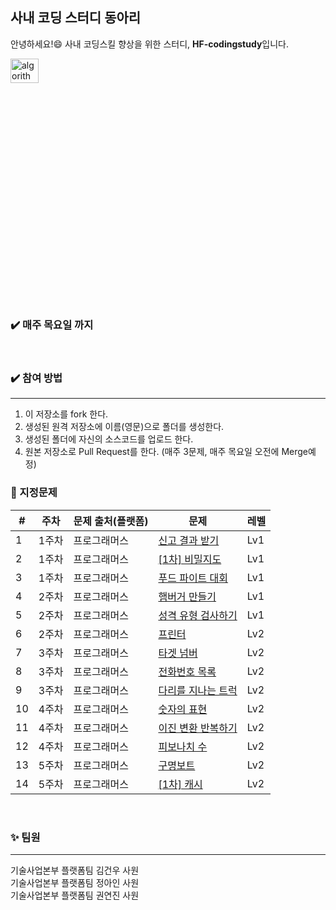 ## 사내 코딩 스터디 동아리
안녕하세요!:smile: 사내 코딩스킬 향상을 위한 스터디, **HF-codingstudy**입니다.

<img src="https://user-images.githubusercontent.com/75151693/209645847-0faa00a5-533a-41f0-b5e8-bd13c7dc3531.png" width="30%" height="10%" title="에스파" alt="algorithm"></img>             

### :heavy_check_mark: 매주 목요일 까지
</br>

### :heavy_check_mark: 참여 방법
****

1. 이 저장소를 fork 한다.
2. 생성된 원격 저장소에 이름(영문)으로 폴더를 생성한다.
3. 생성된 폴더에 자신의 소스코드를 업로드 한다. 
4. 원본 저장소로 Pull Request를 한다. (매주 3문제, 매주 목요일 오전에 Merge예정)





### :pushpin: 지정문제


| # | 주차 | 문제 출처(플랫폼) |문제 | 레벨 |
|---|---|---|---|---|
| 1 | 1주차 | 프로그래머스 | [신고 결과 받기](https://school.programmers.co.kr/learn/courses/30/lessons/92334) | Lv1 |
| 2 | 1주차 | 프로그래머스 | [[1차] 비밀지도](https://school.programmers.co.kr/learn/courses/30/lessons/17681) | Lv1 | 
| 3 | 1주차 | 프로그래머스 | [푸드 파이트 대회](https://school.programmers.co.kr/learn/courses/30/lessons/134240) | Lv1 |
| 4 | 2주차 | 프로그래머스 | [햄버거 만들기](https://school.programmers.co.kr/learn/courses/30/lessons/133502) | Lv1 |
| 5 | 2주차 | 프로그래머스 | [성격 유형 검사하기](https://school.programmers.co.kr/learn/courses/30/lessons/118666) | Lv1 |
| 6 | 2주차 | 프로그래머스 | [프린터](https://school.programmers.co.kr/learn/courses/30/lessons/42587) | Lv2 |
| 7 | 3주차 | 프로그래머스 | [타겟 넘버](https://school.programmers.co.kr/learn/courses/30/lessons/43165) | Lv2 |
| 8 | 3주차 | 프로그래머스 | [전화번호 목록](https://school.programmers.co.kr/learn/courses/30/lessons/42577) | Lv2 |
| 9 | 3주차 | 프로그래머스 | [다리를 지나는 트럭](https://school.programmers.co.kr/learn/courses/30/lessons/42583) | Lv2 |
| 10 | 4주차 | 프로그래머스 | [숫자의 표현](https://school.programmers.co.kr/learn/courses/30/lessons/12924) | Lv2 |
| 11 | 4주차 | 프로그래머스 | [이진 변환 반복하기](https://school.programmers.co.kr/learn/courses/30/lessons/70129) | Lv2 |
| 12 | 4주차 | 프로그래머스 | [피보나치 수](https://school.programmers.co.kr/learn/courses/30/lessons/12945) | Lv2 |
| 13 | 5주차 | 프로그래머스 | [구명보트](https://school.programmers.co.kr/learn/courses/30/lessons/42885) | Lv2 |
| 14 | 5주차 | 프로그래머스 | [[1차] 캐시](https://school.programmers.co.kr/learn/courses/30/lessons/17680) | Lv2 |

</br>   

### :sparkles: 팀원
***


기술사업본부 플랫폼팀 김건우 사원   
기술사업본부 플랫폼팀 정아인 사원   
기술사업본부 플랫폼팀 권연진 사원
